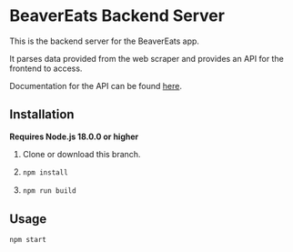 # BeaverEats Backend Server

This is the backend server for the BeaverEats app.

It parses data provided from the web scraper and provides an API for the frontend to access.

Documentation for the API can be found [here](docs/index.md).

## Installation

**Requires Node.js 18.0.0 or higher**

1. Clone or download this branch.

2. ```bash
   npm install
   ```

3. ```bash
   npm run build
   ```

## Usage

```bash
npm start
```
